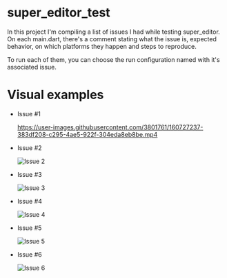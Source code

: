 # super_editor_test
In this project I'm compiling a list of issues I had while testing super_editor. On each main.dart, there's a comment stating what the issue is, expected behavior, on which platforms they happen and steps to reproduce.

To run each of them, you can choose the run configuration named with it's associated issue. 

# Visual examples
- Issue #1

  https://user-images.githubusercontent.com/3801761/160727237-383df208-c295-4ae5-922f-304eda8eb8be.mp4



- Issue #2

  ![Issue 2](https://media1.giphy.com/media/uXmpcwRIXnA8Dsvt19/giphy.gif)
  
  
  
- Issue #3

  ![Issue 3](https://media4.giphy.com/media/MceUuEPKdqXqJDumuj/giphy.gif)
  
  
  
- Issue #4

  ![Issue 4](https://media3.giphy.com/media/rQWz4ul91UQuhrZdpl/giphy.gif)



- Issue #5

  ![Issue 5](https://media1.giphy.com/media/yZaCNo125xylrzQTkP/giphy.gif)
  
  
  
- Issue #6

  ![Issue 6](https://media4.giphy.com/media/PzrSeQCsWfMl2IoALe/giphy.gif)
  
  
